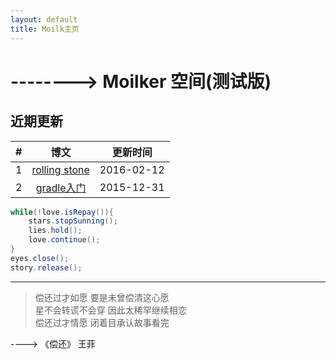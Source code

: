 ```yaml
---
layout: default
title: Moilk主页
---
```

# --------> Moilker 空间(测试版)

## 近期更新

| # | 博文 | 更新时间 |
| :--:| :--: | :---: |
| 1 | [rolling stone](http://duras.wang/Blog/2016/02/01/RollingStone/) | 2016-02-12 |
| 2 | [gradle入门](http://duras.wang/Blog/2016/01/29/gradle/) | 2015-12-31 |


```java
while(!love.isRepay()){
	stars.stopSunning();
	lies.hold();
	love.continue();
}
eyes.close();
story.release();
```

************************
> 偿还过才如愿 要是未曾偿清这心愿  
星不会转谎不会穿 因此太稀罕继续相恋  
偿还过才情愿 闭着目承认故事看完  

----> 《偿还》 王菲